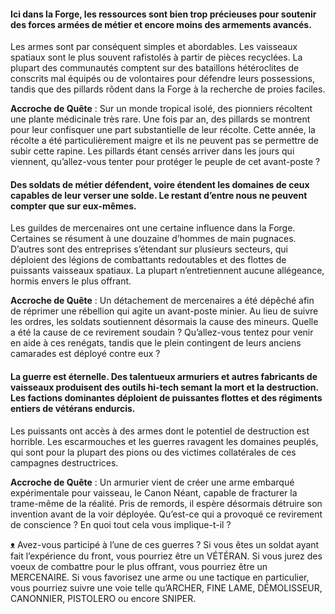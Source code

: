 #### Ici dans la Forge, les ressources sont bien trop précieuses pour soutenir des forces armées de métier et encore moins des armements avancés.
Les armes sont par conséquent simples et abordables. Les vaisseaux spatiaux sont le plus souvent rafistolés à partir de pièces recyclées. La plupart des communautés comptent sur des bataillons hétéroclites de conscrits mal équipés ou de volontaires pour défendre leurs possessions, tandis que des pillards rôdent dans la Forge à la recherche de proies faciles.

**Accroche de Quête** : Sur un monde tropical isolé, des pionniers récoltent une plante médicinale très rare. Une fois par an, des pillards se montrent pour leur confisquer une part substantielle de leur récolte. Cette année, la récolte a été particulièrement maigre et ils ne peuvent pas se permettre de subir cette rapine. Les pillards étant censés arriver dans les jours qui viennent, qu’allez-vous tenter pour protéger le peuple de cet avant-poste ?

#### Des soldats de métier défendent, voire étendent les domaines de ceux capables de leur verser une solde. Le restant d’entre nous ne peuvent compter que sur eux-mêmes.
Les guildes de mercenaires ont une certaine influence dans la Forge. Certaines se résument à une douzaine d’hommes de main pugnaces. D’autres sont des entreprises s’étendant sur plusieurs secteurs, qui déploient des légions de combattants redoutables et des flottes de puissants vaisseaux spatiaux. La plupart n’entretiennent aucune allégeance, hormis envers le plus offrant.

**Accroche de Quête** : Un détachement de mercenaires a été dépêché afin de réprimer une rébellion qui agite un avant-poste minier. Au lieu de suivre les ordres, les soldats soutiennent désormais la cause des mineurs. Quelle a été la cause de ce revirement soudain ? Qu’allez-vous tentez pour venir en aide à ces renégats, tandis que le plein contingent de leurs anciens camarades est déployé contre eux ?

#### La guerre est éternelle. Des talentueux armuriers et autres fabricants de vaisseaux produisent des outils hi-tech semant la mort et la destruction. Les factions dominantes déploient de puissantes flottes et des régiments entiers de vétérans endurcis.
Les puissants ont accès à des armes dont le potentiel de destruction est horrible. Les escarmouches et les guerres ravagent les domaines peuplés, qui sont pour la plupart des pions ou des victimes collatérales de ces campagnes destructrices.

**Accroche de Quête** : Un armurier vient de créer une arme embarqué expérimentale pour vaisseau, le Canon Néant, capable de fracturer la trame-même de la réalité. Pris de remords, il espère désormais détruire son invention avant de la voir déployée. Qu’est-ce qui a provoqué ce revirement de conscience ? En quoi tout cela vous implique-t-il ?

ᴥ Avez-vous participé à l’une de ces guerres ? Si vous êtes un soldat ayant fait l’expérience du front, vous pourriez être un VÉTÉRAN. Si vous jurez des voeux de combattre pour le plus offrant, vous pourriez être un MERCENAIRE. Si vous favorisez une arme ou une tactique en particulier, vous pourriez suivre une voie telle qu’ARCHER, FINE LAME, DÉMOLISSEUR, CANONNIER, PISTOLERO ou encore SNIPER.